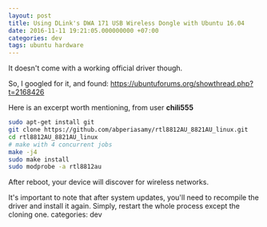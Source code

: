 ```yaml
---
layout: post
title: Using DLink's DWA 171 USB Wireless Dongle with Ubuntu 16.04
date: 2016-11-11 19:21:05.000000000 +07:00
categories: dev
tags: ubuntu hardware
---
```

It doesn't come with a working official driver though.

So, I googled for it, and found: https://ubuntuforums.org/showthread.php?t=2168426

Here is an excerpt worth mentioning, from user **chili555**

```bash
sudo apt-get install git
git clone https://github.com/abperiasamy/rtl8812AU_8821AU_linux.git
cd rtl8812AU_8821AU_linux
# make with 4 concurrent jobs
make -j4
sudo make install
sudo modprobe -a rtl8812au
```

After reboot, your device will discover for wireless networks.

It's important to note that after system updates, you'll need to recompile the driver and install it again. Simply, restart the whole process except the cloning one.
categories: dev
